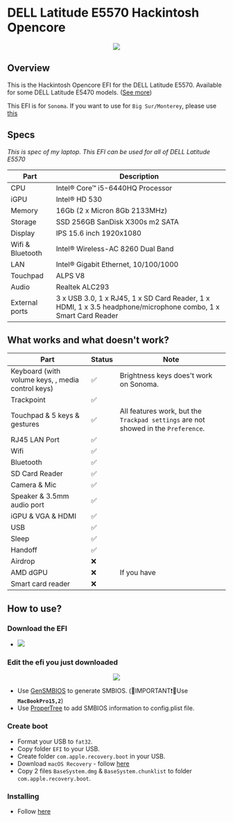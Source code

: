 # DELL Latitude E5570 Hackintosh Opencore

<p align="center">
  <img src="./screens/screenshot.png" style="margin: auto;"/>
</p>

## Overview

This is the Hackintosh Opencore EFI for the DELL Latitude E5570. Available for some DELL Latitude E5470 models. ([See more](https://github.com/misa198/dell-latitude-e5570-hackintosh/issues/9))

This EFI is for `Sonoma`.
If you want to use for `Big Sur/Monterey`, please use [this](https://github.com/misa198/dell-latitude-5570-hackintosh/releases/tag/1.5.2)

## Specs

<p><i>This is spec of my laptop. This EFI can be used for all of DELL Latitude E5570</i></p>

| Part             | Description                                                                                                    |
| ---------------- | -------------------------------------------------------------------------------------------------------------- |
| CPU              | Intel® Core™ i5-6440HQ Processor                                                                               |
| iGPU             | Intel® HD 530                                                                                                  |
| Memory           | 16Gb (2 x Micron 8Gb 2133MHz)                                                                                  |
| Storage          | SSD 256GB SanDisk X300s m2 SATA                                                                                |
| Display          | IPS 15.6 inch 1920x1080                                                                                        |
| Wifi & Bluetooth | Intel® Wireless-AC 8260 Dual Band                                                                              |
| LAN              | Intel® Gigabit Ethernet, 10/100/1000                                                                           |
| Touchpad         | ALPS V8                                                                                                        |
| Audio            | Realtek ALC293                                                                                                 |
| External ports   | 3 x USB 3.0, 1 x RJ45, 1 x SD Card Reader, 1 x HDMI, 1 x 3.5 headphone/microphone combo, 1 x Smart Card Reader |

<h2>What works and what doesn't work?</h2>

| Part                                              | Status | Note                                                                               |
| ------------------------------------------------- | ------ | ---------------------------------------------------------------------------------- |
| Keyboard (with volume keys, , media control keys) | ✅     | Brightness keys does't work on Sonoma.                                             |
| Trackpoint                                        | ✅     |                                                                                    |
| Touchpad & 5 keys & gestures                      | ✅     | All features work, but the `Trackpad settings` are not showed in the `Preference`. |
| RJ45 LAN Port                                     | ✅     |                                                                                    |
| Wifi                                              | ✅     |                                                                                    |
| Bluetooth                                         | ✅     |                                                                                    |
| SD Card Reader                                    | ✅     |                                                                                    |
| Camera & Mic                                      | ✅     |                                                                                    |
| Speaker & 3.5mm audio port                        | ✅     |                                                                                    |
| iGPU & VGA & HDMI                                 | ✅     |                                                                                    |
| USB                                               | ✅     |                                                                                    |
| Sleep                                             | ✅     |                                                                                    |
| Handoff                                           | ✅     |                                                                                    |
| Airdrop                                           | ❌     |                                                                                    |
| AMD dGPU                                          | ❌     | If you have                                                                        |
| Smart card reader                                 | ❌     |                                                                                    |

## How to use?

### Download the EFI

- <a href="https://github.com/misa198/dell-latitude-e5570-hackintosh-opencore/releases">
    <img src="https://img.shields.io/github/v/release/misa198/dell-latitude-e5570-hackintosh?label=EFI&color=blue" />
  </a>

### Edit the efi you just downloaded

<p align="center">
  <img src="./screens/screenshot-smbios.png" style="margin: auto;"/>
</p>

- Use [GenSMBIOS](https://github.com/corpnewt/GenSMBIOS) to generate SMBIOS. (🔴IMPORTANT❗🔴Use **`MacBookPro15,2`**)
- Use [ProperTree](https://github.com/corpnewt/ProperTree) to add SMBIOS information to config.plist file.

### Create boot

- Format your USB to `fat32`.
- Copy folder `EFI` to your USB.
- Create folder `com.apple.recovery.boot` in your USB.
- Download `macOS Recovery` - follow [here](https://dortania.github.io/OpenCore-Install-Guide/installer-guide/)
- Copy 2 files `BaseSystem.dmg` & `BaseSystem.chunklist` to folder `com.apple.recovery.boot`.

### Installing

- Follow [here](https://dortania.github.io/OpenCore-Install-Guide/installation/installation-process.html)
